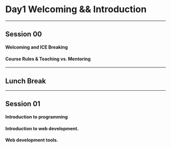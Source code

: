 # Day1 Welcoming && Introduction

---

## Session 00

#### Welcoming and ICE Breaking

#### Course Rules & Teaching vs. Mentoring

---

## Lunch Break

---

## Session 01

#### Introduction to programming

#### Introduction to web development.

#### Web development tools.
